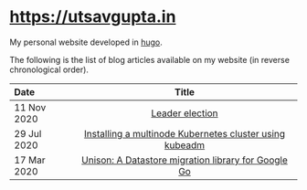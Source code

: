 # https://utsavgupta.in

My personal website developed in [hugo](https://gohugo.io).

The following is the list of blog articles available on my website (in reverse chronological order).

| Date           | Title                                                                                                                                       |
| :------------- | :-----------------------------------------------------------------------------------------------------------------------------------------: |
| 11 Nov 2020    | [Leader election](https://www.utsavgupta.in/blog/leader-election/)                                                                          |
| 29 Jul 2020    | [Installing a multinode Kubernetes cluster using kubeadm](https://www.utsavgupta.in/blog/installing-multinode-kubernetes-cluster-kubeadm/)  |
| 17 Mar 2020    | [Unison: A Datastore migration library for Google Go](https://www.utsavgupta.in/blog/unison-datastore-migration-go/)                        |

